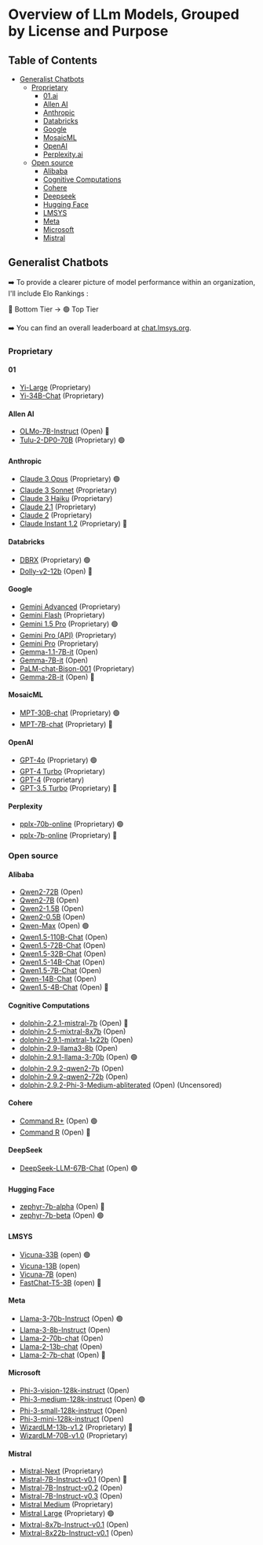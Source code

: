 # Overview of LLm Models, Grouped by License and Purpose

## Table of Contents

* [Generalist Chatbots](#generalist-chatbots)
  + [Proprietary](#proprietary)
    - [01.ai](#01)
    - [Allen AI](#allen-ai)
    - [Anthropic](#anthropic)
    - [Databricks](#databricks)
    - [Google](#google)
    - [MosaicML](#mosaicml)
    - [OpenAI](#openai)
    - [Perplexity.ai](#perplexity)
  + [Open source](#open-source)
    - [Alibaba](#alibaba)
    - [Cognitive Computations](#cognitive-computations)
    - [Cohere](#cohere)
    - [Deepseek](#deepseek)
    - [Hugging Face](#hugging-face)
    - [LMSYS](#lmsys)
    - [Meta](#meta)
    - [Microsoft](#microsoft)
    - [Mistral](#mistral)


## Generalist Chatbots

 ➡️ To provide a clearer picture of model performance within an organization, I'll include Elo Rankings : 
 
 🔴 Bottom Tier → 🟢 Top Tier

 ➡️ You can find an overall leaderboard at [chat.lmsys.org](https://chat.lmsys.org/?leaderboard).

### Proprietary

#### **01**
- [Yi-Large](https://www.01.ai/) (Proprietary)
- [Yi-34B-Chat](https://huggingface.co/01-ai/Yi-34B-Chat) (Proprietary)

#### **Allen AI**
- [OLMo-7B-Instruct](https://huggingface.co/allenai/OLMo-7B-Instruct) (Open) 🔴
- [Tulu-2-DP0-70B](https://huggingface.co/allenai/tulu-2-dpo-70b) (Proprietary) 🟢

#### **Anthropic**
- [Claude 3 Opus](https://docs.anthropic.com/claude/docs/models-overview#model-comparison) (Proprietary) 🟢
- [Claude 3 Sonnet](https://docs.anthropic.com/claude/docs/models-overview#model-comparison) (Proprietary)
- [Claude 3 Haiku](https://docs.anthropic.com/claude/docs/models-overview#model-comparison) (Proprietary)
- [Claude 2.1](https://docs.anthropic.com/claude/docs/models-overview#model-comparison) (Proprietary)
- [Claude 2](https://docs.anthropic.com/claude/docs/models-overview#model-comparison) (Proprietary)
- [Claude Instant 1.2](https://docs.anthropic.com/claude/docs/models-overview#model-comparison) (Proprietary) 🔴

#### **Databricks**
- [DBRX](https://www.databricks.com/blog/introducing-dbrx-new-state-art-open-llm) (Proprietary) 🟢
- [Dolly-v2-12b](https://huggingface.co/databricks/dolly-v2-12b) (Open) 🔴

#### **Google**
- [Gemini Advanced](https://gemini.google.com/advanced?hl=en) (Proprietary) 
- [Gemini Flash](https://deepmind.google/technologies/gemini/flash/) (Proprietary) 
- [Gemini 1.5 Pro](https://gemini.google.com/?hl=en) (Proprietary) 🟢
- [Gemini Pro (API)](https://ai.google.dev/docs/gemini_api_overview) (Proprietary)
- [Gemini Pro](https://blog.google/technology/ai/gemini-api-developers-cloud/) (Proprietary)
- [Gemma-1.1-7B-it](https://huggingface.co/google/gemma-1.1-7b-it) (Open)
- [Gemma-7B-it](https://huggingface.co/google/gemma-7b-it) (Open)
- [PaLM-chat-Bison-001](https://cloud.google.com/vertex-ai/generative-ai/docs/learn/models#foundation_models) (Proprietary)
- [Gemma-2B-it](https://huggingface.co/google/gemma-2b-it) (Open) 🔴

#### **MosaicML**
- [MPT-30B-chat](https://huggingface.co/mosaicml/mpt-30b-chat) (Proprietary) 🟢
- [MPT-7B-chat](https://huggingface.co/mosaicml/mpt-7b-chat) (Proprietary) 🔴

#### **OpenAI**
- [GPT-4o](https://openai.com/index/hello-gpt-4o/) (Proprietary) 🟢
- [GPT-4 Turbo](https://platform.openai.com/docs/models/gpt-4-turbo-and-gpt-4) (Proprietary) 
- [GPT-4](https://platform.openai.com/docs/models/gpt-4-turbo-and-gpt-4) (Proprietary)
- [GPT-3.5 Turbo](https://platform.openai.com/docs/models/gpt-3-5-turbo) (Proprietary) 🔴

#### **Perplexity**
- [pplx-70b-online](https://www.perplexity.ai/hub/blog/introducing-pplx-online-llms) (Proprietary) 🟢
- [pplx-7b-online](https://www.perplexity.ai/hub/blog/introducing-pplx-online-llms) (Proprietary) 🔴

### Open source

#### **Alibaba**
- [Qwen2-72B](https://qwenlm.github.io/blog/qwen2/) (Open)
- [Qwen2-7B](https://qwenlm.github.io/blog/qwen2/) (Open)
- [Qwen2-1.5B](https://qwenlm.github.io/blog/qwen2/) (Open)
- [Qwen2-0.5B](https://qwenlm.github.io/blog/qwen2/) (Open)
- [Qwen-Max](https://qwenlm.github.io/blog/qwen-max-0428/) (Open) 🟢
- [Qwen1.5-110B-Chat](https://qwenlm.github.io/blog/qwen1.5-110b/) (Open) 
- [Qwen1.5-72B-Chat](https://qwenlm.github.io/blog/qwen1.5/) (Open) 
- [Qwen1.5-32B-Chat](https://qwenlm.github.io/blog/qwen1.5/) (Open)
- [Qwen1.5-14B-Chat](https://qwenlm.github.io/blog/qwen1.5/) (Open)
- [Qwen1.5-7B-Chat](https://qwenlm.github.io/blog/qwen1.5/) (Open)
- [Qwen-14B-Chat](https://huggingface.co/Qwen/Qwen-14B-Chat) (Open)
- [Qwen1.5-4B-Chat](https://qwenlm.github.io/blog/qwen1.5/) (Open) 🔴

#### **Cognitive Computations**
- [dolphin-2.2.1-mistral-7b](https://huggingface.co/cognitivecomputations/dolphin-2.2.1-mistral-7b) (Open) 🔴
- [dolphin-2.5-mixtral-8x7b](https://huggingface.co/cognitivecomputations/dolphin-2.5-mixtral-8x7b) (Open)
- [dolphin-2.9.1-mixtral-1x22b](https://huggingface.co/cognitivecomputations/dolphin-2.9.1-mixtral-1x22b) (Open)
- [dolphin-2.9-llama3-8b](https://huggingface.co/cognitivecomputations/dolphin-2.9-llama3-8b) (Open)
- [dolphin-2.9.1-llama-3-70b](https://huggingface.co/cognitivecomputations/dolphin-2.9.1-llama-3-70b) (Open) 🟢
- [dolphin-2.9.2-qwen2-7b](https://huggingface.co/cognitivecomputations/dolphin-2.9.2-qwen2-7b) (Open)
- [dolphin-2.9.2-qwen2-72b](https://huggingface.co/cognitivecomputations/dolphin-2.9.2-qwen2-72b) (Open)
- [dolphin-2.9.2-Phi-3-Medium-abliterated](https://huggingface.co/cognitivecomputations/dolphin-2.9.2-Phi-3-Medium-abliterated) (Open) (Uncensored)

#### **Cohere**
- [Command R+](https://txt.cohere.com/command-r-plus-microsoft-azure/) (Open) 🟢
- [Command R](https://txt.cohere.com/command-r/) (Open) 🔴

#### **DeepSeek**
- [DeepSeek-LLM-67B-Chat](https://huggingface.co/deepseek-ai/deepseek-llm-67b-chat) (Open) 🟢

#### **Hugging Face**
- [zephyr-7b-alpha](https://huggingface.co/HuggingFaceH4/zephyr-7b-alpha) (Open) 🔴
- [zephyr-7b-beta](https://huggingface.co/HuggingFaceH4/zephyr-7b-beta) (Open) 🟢
  
#### **LMSYS**
- [Vicuna-33B](https://huggingface.co/lmsys/vicuna-33b-v1.3) (open) 🟢
- [Vicuna-13B](https://huggingface.co/lmsys/vicuna-13b-v1.5) (open)
- [Vicuna-7B](https://huggingface.co/lmsys/vicuna-7b-v1.5) (open)
- [FastChat-T5-3B](https://huggingface.co/lmsys/fastchat-t5-3b-v1.0) (open) 🔴
  
#### **Meta**
- [Llama-3-70b-Instruct](https://llama.meta.com/llama3/) (Open) 🟢
- [Llama-3-8b-Instruct](https://llama.meta.com/llama3/) (Open)
- [Llama-2-70b-chat](https://huggingface.co/meta-llama/Llama-2-70b-chat-hf) (Open)
- [Llama-2-13b-chat](https://huggingface.co/meta-llama/Llama-2-13b-chat-hf) (Open)
- [Llama-2-7b-chat](https://huggingface.co/meta-llama/Llama-2-7b-chat-hf) (Open) 🔴

#### **Microsoft**

- [Phi-3-vision-128k-instruct](https://huggingface.co/microsoft/Phi-3-vision-128k-instruct) (Open) 
- [Phi-3-medium-128k-instruct](https://huggingface.co/microsoft/Phi-3-medium-128k-instruct) (Open) 🟢
- [Phi-3-small-128k-instruct](https://huggingface.co/microsoft/Phi-3-small-128k-instruct) (Open)  
- [Phi-3-mini-128k-instruct](https://huggingface.co/microsoft/Phi-3-mini-128k-instruct) (Open) 
- [WizardLM-13b-v1.2](https://huggingface.co/WizardLM/WizardLM-13B-V1.2) (Proprietary) 🔴
- [WizardLM-70B-v1.0](https://huggingface.co/WizardLM/WizardLM-70B-V1.0) (Proprietary) 
   
#### **Mistral**
- [Mistral-Next](https://mistral.ai/) (Proprietary)
- [Mistral-7B-Instruct-v0.1](https://huggingface.co/mistralai/Mistral-7B-Instruct-v0.1) (Open) 🔴
- [Mistral-7B-Instruct-v0.2](https://huggingface.co/mistralai/Mistral-7B-Instruct-v0.2) (Open)
- [Mistral-7B-Instruct-v0.3](https://huggingface.co/mistralai/Mistral-7B-Instruct-v0.3) (Open)
- [Mistral Medium](https://mistral.ai/) (Proprietary)
- [Mistral Large](https://mistral.ai/news/mistral-large/) (Proprietary) 🟢
- [Mixtral-8x7b-Instruct-v0.1](https://mistral.ai/news/mixtral-of-experts/) (Open)
- [Mixtral-8x22b-Instruct-v0.1](https://mistral.ai/news/mixtral-8x22b/) (Open)

  


